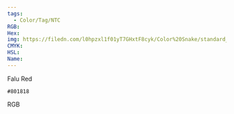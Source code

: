 ```yaml
---
tags:
  - Color/Tag/NTC
RGB:
Hex:
img: https://filedn.com/l0hpzxl1f01yT7GHxtF8cyk/Color%20Snake/standard_csv_to_svg/%23/801818.svg
CMYK:
HSL:
Name:
---
```

Falu Red
```palette
#801818
```
RGB
